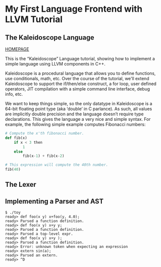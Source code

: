 # My First Language Frontend with LLVM Tutorial

## The Kaleidoscope Language

[HOMEPAGE](https://llvm.org/docs/tutorial/MyFirstLanguageFrontend/index.html)

This is the “Kaleidoscope” Language tutorial, showing how to implement a simple language using LLVM components in C++.

Kaleidoscope is a procedural language that allows you to define functions, use conditionals, math, etc. Over the course of the tutorial, we'll extend Kaleidoscope to support the if/then/else construct, a for loop, user defined operators, JIT compilation with a simple command line interface, debug info, etc.

We want to keep things simple, so the only datatype in Kaleidoscope is a 64-bit floating point type (aka ‘double’ in C parlance). As such, all values are implicitly double precision and the language doesn’t require type declarations. This gives the language a very nice and simple syntax. For example, the following simple example computes Fibonacci numbers:

```python
# Compute the x'th fibonacci number.
def fib(x)
    if x < 3 then
        1
    else
        fib(x-1) + fib(x-2)

# This expression will compute the 40th number.
fib(40)
```

## The Lexer

## Implementing a Parser and AST

```text
$ ./toy
ready> def foo(x y) x+foo(y, 4.0);
ready> Parsed a function definition.
ready> def foo(x y) x+y y;
ready> Parsed a function definition.
ready> Parsed a top-level expr.
ready> def foo(x y) x+y );
ready> Parsed a function definition.
ready> Error: unknown token when expecting an expression
ready> extern sin(a);
ready> Parsed an extern.
ready> ^D
```
